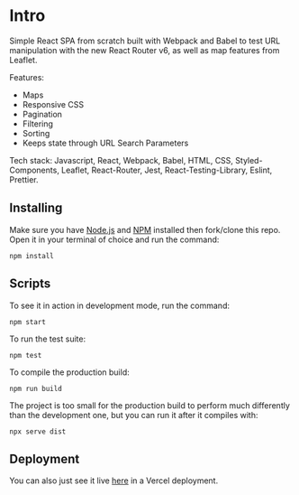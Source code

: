 # Intro

Simple React SPA from scratch built with Webpack and Babel to test URL manipulation with the new React Router v6, as well as map features from Leaflet.

Features:

- Maps
- Responsive CSS
- Pagination
- Filtering
- Sorting
- Keeps state through URL Search Parameters

Tech stack: Javascript, React, Webpack, Babel, HTML, CSS, Styled-Components, Leaflet, React-Router, Jest, React-Testing-Library, Eslint, Prettier.

## Installing

Make sure you have [Node.js](https://nodejs.org/en/) and [NPM](https://www.npmjs.com/) installed then fork/clone this repo.
Open it in your terminal of choice and run the command:

```
npm install
```

## Scripts

To see it in action in development mode, run the command:

```
npm start
```

To run the test suite:

```
npm test
```

To compile the production build:

```
npm run build
```

The project is too small for the production build to perform much differently than the development one, but you can run it after it compiles with:

```
npx serve dist
```

## Deployment

You can also just see it live [here](https://gfn-frontend-challenge-vitor-vieira.vercel.app/) in a Vercel deployment.
